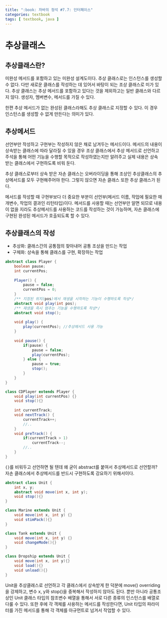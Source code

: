 ```yaml
---
title: ":book: 자바의 정석 #7.7: 인터페이스"
categories: textbook
tags: [ textbook, java ]
---
```


# 추상클래스

## 추상클래스란?

미완성 메서드를 포함하고 있는 미완성 설계도이다. 추상 클래스로는 인스턴스를 생성할 수 없다. 다만 새로운 클래스를 작성하는 데 있어서 바탕이 되는 조상 클래스로 미가 있다. 추상 클래스는 추상 메서드를 포함하고 있다는 것을 제외하고는 일반 클래스와 다르지 않다. 생성자, 멤버변수, 메서드를 가질 수 있다.

한편 추상 메서드가 없는 완성된 클래스라해도 추상 클래스로 지정할 수 있다. 이 경우 인스턴스를 생성할 수 없게 만든다는 의미가 있다.



## 추상메서드

선언부만 작성하고 구현부는 작성하지 않은 채로 남겨두는 메서드이다. 메서드의 내용이 상속받는 클래스에 따라 달라질 수 있을 경우 조상 클래스에서 추상 메서드로 선언하고 주석을 통해 어떤 기능을 수행할 목적으로 작성하였는지만 알려주고 실제 내용은 상속 받는 클래스에서 구현하도록 비워 둔다.

추상 클래스로부터 상속 받은 자손 클래스는 오버라이딩을 통해 조상인 추상클래스의 추상메서드를 모두 구현해주어야 한다. 그렇지 않으면 자손 클래스 또한 추상 클래스가 된다.

메서드를 작성할 때 구현부보다 더 중요한 부분이 선언부(메서드 이름, 작업에 필요한 매개변수, 작업의 결과인 리턴타입)이다. 메서드를 사용할 때는 선언부만 알면 되므로 내용이 없을 지라도 추상메서드를 사용하는 코드를 작성하는 것이 가능하며, 자손 클래스에 구현된 완성된 메서드가 호출되도록 할 수 있다.



## 추상클래스의 작성

- 추상화: 클래스간의 공통점의 찾아내어 공통 조상을 만드는 작업
- 구체화: 상속을 통해 클래스를 구현, 확장하는 작업

```java
abstract class Player {
    boolean pause;
    int currentPos;
	
    Player() {
        pause = false;
        currentPos = 0;
    }
    /** 지정된 위치(pos)에서 재생을 시작하는 기능이 수행하도록 작성*/
    abstract void play(int pos);
    /** 재생을 즉시 멈추는 기능을 수행하도록 작성*/
    abstract void stop();
    
    void play() {
        play(currentPos); //추상메서드 사용 가능
    }
    
    void pause() {
        if(pause) {
            pause = false;
            play(currentPos);
        } else {
            pause = true;
            stop();
        }
    }
}
```

```java
class CDPlayer extends Player {
    void play(int currentPos) {}
    void stop(){}
    
    int currentTrack;
    void nextTrack() {
        currentTrack++;
        //..
    }
    void preTrack() {
        if(currentTrack > 1)
            currentTrack--;
        //..
    }
}
```

`{}`를 비워두고 선언하면 될 텐데 왜 굳이 abstract를 붙여서 추상메서드로 선언할까? 자손 클래스에서 추상메서드를 반드시 구현하도록 강요하기 위해서이다. 

```java
abstract class Unit {
    int x, y;
    abstract void move(int x, int y);
    void stop(){}
}

class Marine extends Unit {
    void move(int x, int y) {}
    void stimPack(){}
}

class Tank extends Unit {
    void move(int x, int y) {}
    void changeMode(){}
}

class Dropship extends Unit {
    void move(int x, int y){}
    void load(){}
    void unload(){}
}
```

Unit을 추상클래스로 선언하고 각 클래스에서 상속받게 한 덕분에 move() overriding을 강제하고, 변수 x, y와 stop()을 중복해서 작성하지 않아도 된다. 뿐만 아니라 공통조상인 Unit 클래스 타입의 참조변수 배열을 통해서 서로 다른 종류의 인스턴스를 배열로 다룰 수 있다. 또한  후에 각 객체를 사용하는 메서드를 작성한다면, Unit 타입의 파라미터를 가진 메서드를 통해 각 객체를 아규먼트로 넘겨서 작업할 수 있다.